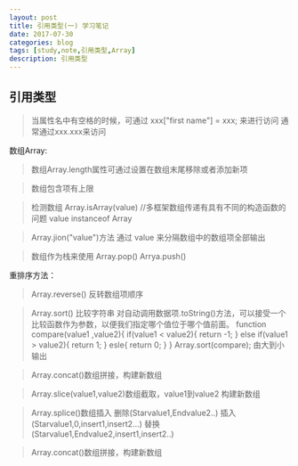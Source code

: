 ```yaml
---
layout: post
title: 引用类型(一) 学习笔记
date: 2017-07-30
categories: blog
tags: [study,note,引用类型,Array]
description: 引用类型
---
```


## 引用类型
>当属性名中有空格的时候，可通过 xxx["first name"] = xxx; 来进行访问 通常通过xxx.xxx来访问

数组Array:

>数组Array.length属性可通过设置在数组末尾移除或者添加新项

>数组包含项有上限

>检测数组 Array.isArray(value) //多框架数组传递有具有不同的构造函数的问题 value instanceof Array 

>Array.jion("value")方法 通过 value 来分隔数组中的数组项全部输出

>数组作为栈来使用 Array.pop()  Arrya.push()

重排序方法：
>Array.reverse() 反转数组项顺序

>Array.sort() 比较字符串 对自动调用数据项.toString()方法，可以接受一个比较函数作为参数，以便我们指定哪个值位于哪个值前面。
		function compare(value1 ,value2){
			if(value1 < value2){
				return -1;
			}
			else if(value1 > value2){
				return 1;
			}
			esle{
				return 0;
			}
		}
>Array.sort(compare); 由大到小输出

>Array.concat()数组拼接，构建新数组

>Array.slice(value1,value2)数组截取，value1到value2 构建新数组

>Array.splice()数组插入
>删除(Starvalue1,Endvalue2..)
>插入(Starvalue1,0,insert1,insert2...)
>替换(Starvalue1,Endvalue2,insert1,insert2..)

>Array.concat()数组拼接，构建新数组
